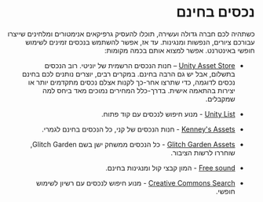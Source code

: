 <div dir='rtl' lang='he'>

נכסים בחינם
===========

כשתהיה לכם חברה גדולה ועשירה, 
תוכלו להעסיק גרפיקאים אנימטורים ומלחינים שייצרו עבורכם ציורים, הנפשות ומנגינות.
עד אז, אפשר להשתמש בנכסים זמינים לשימוש חופשי באינטרנט.
אפשר למצוא אותם בכמה מקומות:

-   [Unity Asset Store](https://assetstore.unity.com/) –
 חנות הנכסים הרשמית של יוניטי.
 רוב הנכסים בתשלום, אבל יש גם הרבה בחינם.
 במקרים רבים, יוצרים נותנים לכם בחינם נכסים לדוגמה,
 כדי שתרצו אחר-כך לקנות אצלם נכסים מתקדמים יותר 
 או יצירות בהתאמה אישית.
 בדרך-כלל המחירים נמוכים מאד ביחס למה שמקבלים.
 
- [Unity List](https://unitylist.com/) -
מנוע חיפוש לנכסים עם קוד פתוח.
 
-  [Kenney's Assets](https://kenney.nl/) - 
חנות הנכסים של קני, כל הנכסים בחינם לגמרי.

- [Glitch Garden Assets](https://www.glitchthegame.com/public-domain-game-art/) -
כל הנכסים ממשחק ישן בשם Glitch Garden, שוחררו לרשות הציבור.

- [Free sound](https://freesound.org/) -
המון קבצי קול ומנגינות בחינם.

- [Creative Commons Search](https://ccsearch.creativecommons.org/search) - 
מנוע חיפוש לנכסים עם רשיון לשימוש חופשי.


</div>

